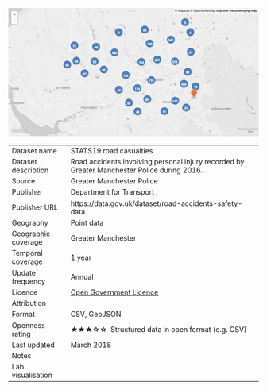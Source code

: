 
[<img src="thumbnail.png">](trafford_greenspace_sites_styled.geojson)
</br>

<table>
<tr>
	<td>Dataset name</td>
	<td>STATS19 road casualties </td>
</tr>
<tr>
	<td>Dataset description</td>
	<td>Road accidents involving personal injury recorded by Greater Manchester Police during 2016.</td>
</tr>
<tr>
	<td>Source</td>
	<td>Greater Manchester Police</td>
</tr>
<tr>
	<td>Publisher</td>
	<td>Department for Transport</td>
</tr>
<tr>
	<td>Publisher URL</td>
	<td><a href="https://data.gov.uk/dataset/road-accidents-safety-data"></a>https://data.gov.uk/dataset/road-accidents-safety-data</td>
</tr>
<tr>
	<td>Geography</td>
	<td>Point data</td>
</tr>
<tr>
	<td>Geographic coverage</td>
	<td>Greater Manchester</td>
</tr>
<tr>
	<td>Temporal coverage</td>
	<td>1 year</td>
</tr>
<tr>
	<td>Update frequency</td>
	<td>Annual</td>
</tr>
<tr>
	<td>Licence</td>
	<td><a href="http://www.nationalarchives.gov.uk/doc/open-government-licence/version/3/">Open Government Licence</a></td>
</tr>
<tr>
	<td>Attribution</td>
	<td></td>
</tr>
<tr>
	<td>Format</td>
	<td>CSV, GeoJSON</td>
</tr>
<tr>
	<td>Openness rating</td>
	<td>&#9733&#9733&#9733&#9734&#9734&nbsp; Structured data in open format (e.g. CSV)</td>
</tr>
<tr>
	<td>Last updated</td>
	<td>March 2018</td>
</tr>
<tr>
	<td>Notes</td>
	<td></td>
</tr>
<tr>
	<td>Lab visualisation</td>
	<td><a href=""></a></td>
</tr>
</table>
